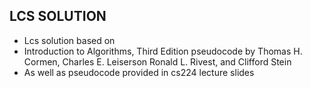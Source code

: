 ## LCS SOLUTION
* Lcs  solution based on 
* Introduction to Algorithms, Third Edition pseudocode by Thomas H. Cormen,
  Charles E. Leiserson
  Ronald L. Rivest, and
  Clifford Stein
* As well as pseudocode provided in cs224 lecture slides